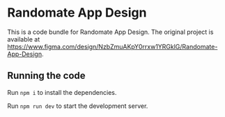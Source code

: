 
  # Randomate App Design

  This is a code bundle for Randomate App Design. The original project is available at https://www.figma.com/design/NzbZmuAKpY0rrxw1YRGklG/Randomate-App-Design.

  ## Running the code

  Run `npm i` to install the dependencies.

  Run `npm run dev` to start the development server.
  
